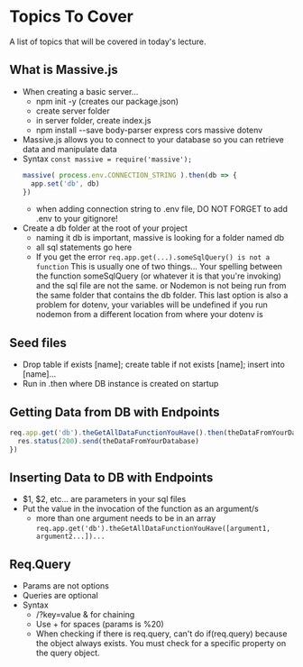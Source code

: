 # Topics To Cover
A list of topics that will be covered in today's lecture.

## What is Massive.js
- When creating a basic server...
  - npm init -y (creates our package.json)
  - create server folder
  - in server folder, create index.js
  - npm install --save body-parser express cors massive dotenv
- Massive.js allows you to connect to your database so you can retrieve data and manipulate data
- Syntax 
  `const massive = require('massive');`
  ```js
  massive( process.env.CONNECTION_STRING ).then(db => {
    app.set('db', db)
  })
  ```
  - when adding connection string to .env file, DO NOT FORGET to add .env to your gitignore!
- Create a db folder at the root of your project
  - naming it db is important, massive is looking for a folder named db
  - all sql statements go here
  - If you get the error 
  `req.app.get(...).someSqlQuery() is not a function`
    This is usually one of two things...
    Your spelling between the function someSqlQuery (or whatever it is that you're invoking) and the sql file are not the same.
    or
    Nodemon is not being run from the same folder that contains the db folder.
    This last option is also a problem for dotenv, your variables will be undefined if you run nodemon from a different location from where your dotenv is

## Seed files  
- Drop table if exists [name]; create table if not exists [name]; insert into [name]...
- Run in .then where DB instance is created on startup  

## Getting Data from DB with Endpoints
```js 
req.app.get('db').theGetAllDataFunctionYouHave().then(theDataFromYourDatabase => {
  res.status(200).send(theDataFromYourDatabase)
})
  ```
## Inserting Data to DB with Endpoints
- $1, $2, etc... are parameters in your sql files
- Put the value in the invocation of the function as an argument/s
  - more than one argument needs to be in an array
  `req.app.get('db').theGetAllDataFunctionYouHave([argument1, argument2...])...`

## Req.Query
- Params are not options
- Queries are optional
- Syntax
  - /?key=value & for chaining
  - Use + for spaces (params is %20) 
  - When checking if there is req.query, can't do if(req.query) because the object always exists. You must check for a specific property on the query object.
